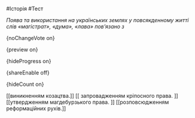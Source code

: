 #Історія #Тест

*Поява та використання на українських землях у повсякденному житті слів
«магістрат», «дума», «лава» пов’язано з*

{noChangeVote on}

{preview on}

{hideProgress on}

{shareEnable off}

{hideCount on}

[[виникненням козацтва.]]
[[ запровадженням кріпосного права. ]]
[[утвердженням магдебурзького права. ]]
[[розповсюдженням реформаційних рухів.]]
